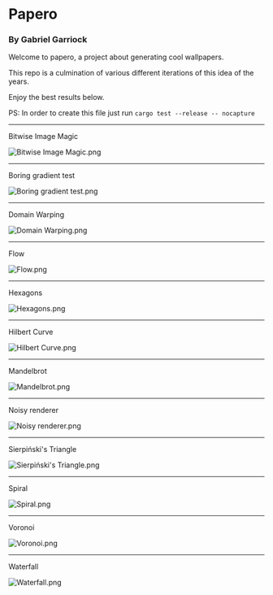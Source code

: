 # Papero
### By Gabriel Garriock

Welcome to papero, a project about generating cool wallpapers.

This repo is a culmination of various different iterations of this idea of the years. 

Enjoy the best results below.

PS: In order to create this file just run `cargo test --release -- nocapture`

---

Bitwise Image Magic

![Bitwise Image Magic.png](demo/Bitwise%20Image%20Magic.png)

---

Boring gradient test

![Boring gradient test.png](demo/Boring%20gradient%20test.png)

---

Domain Warping

![Domain Warping.png](demo/Domain%20Warping.png)

---

Flow

![Flow.png](demo/Flow.png)

---

Hexagons

![Hexagons.png](demo/Hexagons.png)

---

Hilbert Curve

![Hilbert Curve.png](demo/Hilbert%20Curve.png)

---

Mandelbrot

![Mandelbrot.png](demo/Mandelbrot.png)

---

Noisy renderer

![Noisy renderer.png](demo/Noisy%20renderer.png)

---

Sierpiński's Triangle

![Sierpiński's Triangle.png](demo/Sierpiński's%20Triangle.png)

---

Spiral

![Spiral.png](demo/Spiral.png)

---

Voronoi

![Voronoi.png](demo/Voronoi.png)

---

Waterfall

![Waterfall.png](demo/Waterfall.png)
